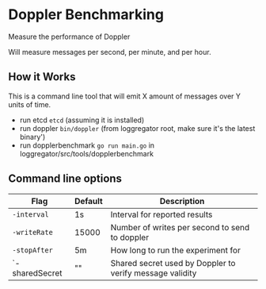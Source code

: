 # Doppler Benchmarking

Measure the performance of Doppler

Will measure messages per second, per minute, and per hour.

## How it Works

This is a command line tool that will emit X amount of messages over Y units of time.
* run etcd `etcd` (assuming it is installed)
* run doppler `bin/doppler` (from loggregator root, make sure it's the latest binary')
* run dopplerbenchmark `go run main.go` in loggregator/src/tools/dopplerbenchmark

## Command line options

| Flag | Default | Description |
|-------|--------|-------------|
| `-interval` | 1s | Interval for reported results |
| `-writeRate` | 15000 | Number of writes per second to send to doppler |
| `-stopAfter` | 5m | How long to run the experiment for |
| `-sharedSecret | "" | Shared secret used by Doppler to verify message validity |
